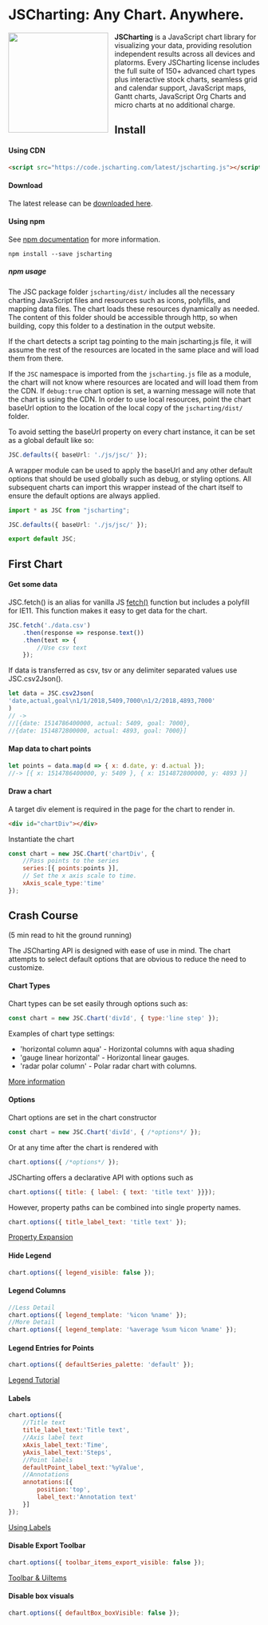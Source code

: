 # JSCharting: Any Chart. Anywhere.

<a href="https://jscharting.com"><img src="https://jscharting.com/images/logo_short.svg" style="margin: 0 13px 0 0;" align="left" hspace="10" vspace="6" width="200" ></a>

**JSCharting** is a JavaScript chart library for visualizing your data, providing resolution 
independent results across all devices and platorms. Every JSCharting license includes the full suite of 150+ advanced chart types plus interactive stock charts, seamless grid and calendar support, JavaScript maps, Gantt charts, JavaScript Org Charts and micro charts at no additional charge.


## Install

#### Using CDN

```html
<script src="https://code.jscharting.com/latest/jscharting.js"></script>
```

#### Download

The latest release can be [downloaded here](https://jscharting.com/download.aspx).


#### Using npm

See [npm documentation](https://docs.npmjs.com/) for more information.
```
npm install --save jscharting
```
##### npm usage

The JSC package folder ```jscharting/dist/``` includes all the necessary charting JavaScript files and resources such as icons, polyfills, and mapping data files. The chart loads these resources dynamically as needed. The content of this folder should be accessible through http, so when building, copy this folder to a destination in the output website. 

If the chart detects a script tag pointing to the main jscharting.js file, it will assume the rest of the resources are 
located in the same place and will load them from there.

If the ```JSC``` namespace is imported from the ```jscharting.js``` file as a module, the chart will not know where resources 
are located and will load them from the CDN. If ```debug:true``` chart option is set, a warning message will note that the 
chart is using the CDN. In order to use local resources, point the chart baseUrl option to the location of the local 
copy of the ```jscharting/dist/``` folder.

To avoid setting the baseUrl property on every chart instance, it can be set as a global default like so:

```typescript
JSC.defaults({ baseUrl: './js/jsc/' });
```

A wrapper module can be used to apply the baseUrl and any other default options that should be used globally such as 
debug, or styling options. All subsequent charts can import this wrapper instead of the chart itself to ensure the default options are always applied. 

```typescript
import * as JSC from "jscharting";

JSC.defaults({ baseUrl: './js/jsc/' });

export default JSC;
```

## First Chart

#### Get some data
JSC.fetch() is an alias for vanilla JS 
 [fetch()](https://developer.mozilla.org/en-US/docs/Web/API/Fetch_API/Using_Fetch) function but includes 
 a polyfill for IE11. This function makes it easy to get data for the chart.
 
```js
JSC.fetch('./data.csv')
    .then(response => response.text())
    .then(text => {
        //Use csv text 
    });
```
 
If data is transferred as csv, tsv or any delimiter separated values use JSC.csv2Json().

```js
let data = JSC.csv2Json(
'date,actual,goal\n1/1/2018,5409,7000\n1/2/2018,4893,7000'
)
// ->
//[{date: 1514786400000, actual: 5409, goal: 7000},
//{date: 1514872800000, actual: 4893, goal: 7000}]

```

#### Map data to chart points

```js
let points = data.map(d => { x: d.date, y: d.actual });
//-> [{ x: 1514786400000, y: 5409 }, { x: 1514872800000, y: 4893 }]
```

#### Draw a chart

A target div element is required in the page for the chart to render in.

```html
<div id="chartDiv"></div>
```

Instantiate the chart 

```js
const chart = new JSC.Chart('chartDiv', { 
    //Pass points to the series
    series:[{ points:points }], 
    // Set the x axis scale to time.
    xAxis_scale_type:'time' 
});
```

## Crash Course

(5 min read to hit the ground running)

The JSCharting API is designed with ease of use in mind. The chart attempts to select 
default options that are obvious to reduce the need to customize. 

#### Chart Types

 Chart types can be set easily through options such as:
 
 ```js
 const chart = new JSC.Chart('divId', { type:'line step' });
 ```
 
 Examples of chart type settings:
 - 'horizontal column aqua' - Horizontal columns with aqua shading
 - 'gauge linear horizontal' - Horizontal linear gauges.
 - 'radar polar column' - Polar radar chart with columns. 
 
 [More information](https://jscharting.com/tutorials/types/overview/)
 
#### Options

 Chart options are set in the chart constructor
```js
const chart = new JSC.Chart('divId', { /*options*/ });
```
 Or at any time after the chart is rendered with
```js
chart.options({ /*options*/ });
```

JSCharting offers a declarative API with options such as
```js
chart.options({ title: { label: { text: 'title text' }}});
```

However, property paths can be combined into single property names.
```js
chart.options({ title_label_text: 'title text' });
```

[Property Expansion](https://jscharting.com/tutorials/js-chart-api-features/code-expansion/)

#### Hide Legend

```js
chart.options({ legend_visible: false });
```
#### Legend Columns 

```js
//Less Detail
chart.options({ legend_template: '%icon %name' });
//More Detail
chart.options({ legend_template: '%average %sum %icon %name' });
```
#### Legend Entries for Points

```js
chart.options({ defaultSeries_palette: 'default' });
```
[Legend Tutorial](https://jscharting.com/tutorials/js-chart-legend/)

#### Labels

```js
chart.options({
    //Title text
    title_label_text:'Title text',
    //Axis label text
    xAxis_label_text:'Time',
    yAxis_label_text:'Steps',
    //Point labels
    defaultPoint_label_text:'%yValue',
    //Annotations
    annotations:[{
        position:'top',
        label_text:'Annotation text'
    }]
});
```
[Using Labels](https://jscharting.com/tutorials/js-chart-labels/)

#### Disable Export Toolbar

```js
chart.options({ toolbar_items_export_visible: false });
```
[Toolbar &#x26; UiItems](https://jscharting.com/tutorials/js-chart-interactivity/ui-controls/overview/)

#### Disable box visuals

```js
chart.options({ defaultBox_boxVisible: false });
```
